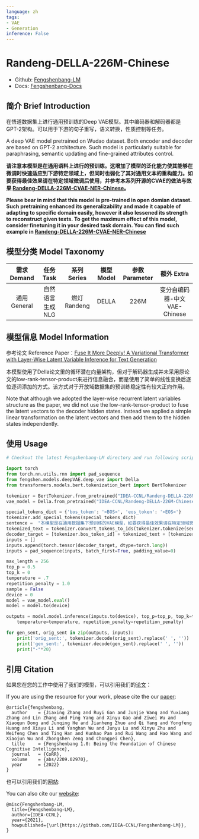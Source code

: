```yaml
---
language: zh
tags:
- VAE
- Generation
inference: False
---
```


# Randeng-DELLA-226M-Chinese

- Github: [Fengshenbang-LM](https://github.com/IDEA-CCNL/Fengshenbang-LM)
- Docs: [Fengshenbang-Docs](https://fengshenbang-doc.readthedocs.io/)

## 简介 Brief Introduction

在悟道数据集上进行通用预训练的Deep VAE模型。其中编码器和解码器都是GPT-2架构。可以用于下游的句子重写，语义转换，性质控制等任务。

A deep VAE model pretrained on Wudao dataset. Both encoder and decoder are based on GPT-2 architecture. Such model is particularly suitable for paraphrasing, semantic updating and fine-grained attributes control.

**请注意本模型是在通用语料上进行的预训练。这增加了模型的泛化能力使其能够在微调时快速适应到下游特定领域上，但同时也弱化了其对通用文本的重构能力。如要获得最佳效果请在特定领域微调后使用，并参考本系列开源的CVAE的做法与效果 [Randeng-DELLA-226M-CVAE-NER-Chinese](https://huggingface.co/IDEA-CCNL/Randeng-DELLA-226M-CVAE-NER-Chinese)。**

**Please bear in mind that this model is pre-trained in open domian dataset. Such pretraining enhanced its generalizability and made it capable of adapting to specific domain easily, however it also lessened its strength to reconstruct given texts. To get the maximum effect of this model, consider finetuning it in your desired task domain. You can find such example in [Randeng-DELLA-226M-CVAE-NER-Chinese](https://huggingface.co/IDEA-CCNL/Randeng-DELLA-226M-CVAE-NER-Chinese)**

## 模型分类 Model Taxonomy

|  需求 Demand  | 任务 Task       | 系列 Series      | 模型 Model    | 参数 Parameter | 额外 Extra |
|  :----:  | :----:  | :----:  | :----:  | :----:  | :----:  |
| 通用 General | 自然语言生成 NLG | 燃灯 Randeng | DELLA |     226M      |    变分自编码器-中文 VAE-Chinese    |


## 模型信息 Model Information

参考论文 Reference Paper：[Fuse It More Deeply! A Variational Transformer with Layer-Wise Latent Variable Inference for Text Generation](https://arxiv.org/abs/2207.06130)

本模型使用了Della论文里的循环潜在向量架构，但对于解码器生成并未采用原论文的low-rank-tensor-product来进行信息融合，而是使用了简单的线性变换后逐位逐词添加的方式。该方式对于开放域数据集的预训练稳定性有较大正向作用。

Note that although we adopted the layer-wise recurrent latent variables structure as the paper, we did not use the low-rank-tensor-product to fuse the latent vectors to the decoder hidden states. Instead we applied a simple linear transformation on the latent vectors and then add them to the hidden states independently. 


## 使用 Usage

```python
# Checkout the latest Fengshenbang-LM directory and run following script under Fengshenbang-LM root directory 

import torch
from torch.nn.utils.rnn import pad_sequence
from fengshen.models.deepVAE.deep_vae import Della
from transformers.models.bert.tokenization_bert import BertTokenizer

tokenizer = BertTokenizer.from_pretrained("IDEA-CCNL/Randeng-DELLA-226M-Chinese")
vae_model = Della.from_pretrained("IDEA-CCNL/Randeng-DELLA-226M-Chinese")

special_tokens_dict = {'bos_token': '<BOS>', 'eos_token': '<EOS>'}
tokenizer.add_special_tokens(special_tokens_dict)
sentence =  "本模型是在通用数据集下预训练的VAE模型，如要获得最佳效果请在特定领域微调后使用。"
tokenized_text = tokenizer.convert_tokens_to_ids(tokenizer.tokenize(sentence))
decoder_target = [tokenizer.bos_token_id] + tokenized_text + [tokenizer.eos_token_id]
inputs = []
inputs.append(torch.tensor(decoder_target, dtype=torch.long))
inputs = pad_sequence(inputs, batch_first=True, padding_value=0)

max_length = 256
top_p = 0.5
top_k = 0
temperature = .7
repetition_penalty = 1.0
sample = False
device = 0
model = vae_model.eval()
model = model.to(device)

outputs = model.model.inference(inputs.to(device), top_p=top_p, top_k=top_k, max_length=max_length, sample=sample,
    temperature=temperature, repetition_penalty=repetition_penalty)

for gen_sent, orig_sent in zip(outputs, inputs):
    print('orig_sent:', tokenizer.decode(orig_sent).replace(' ', ''))
    print('gen_sent:', tokenizer.decode(gen_sent).replace(' ', ''))
    print("-"*20)


```

## 引用 Citation

如果您在您的工作中使用了我们的模型，可以引用我们的[论文](https://arxiv.org/abs/2209.02970)：

If you are using the resource for your work, please cite the our [paper](https://arxiv.org/abs/2209.02970):

```text
@article{fengshenbang,
  author    = {Jiaxing Zhang and Ruyi Gan and Junjie Wang and Yuxiang Zhang and Lin Zhang and Ping Yang and Xinyu Gao and Ziwei Wu and Xiaoqun Dong and Junqing He and Jianheng Zhuo and Qi Yang and Yongfeng Huang and Xiayu Li and Yanghan Wu and Junyu Lu and Xinyu Zhu and Weifeng Chen and Ting Han and Kunhao Pan and Rui Wang and Hao Wang and Xiaojun Wu and Zhongshen Zeng and Chongpei Chen},
  title     = {Fengshenbang 1.0: Being the Foundation of Chinese Cognitive Intelligence},
  journal   = {CoRR},
  volume    = {abs/2209.02970},
  year      = {2022}
}
```

也可以引用我们的[网站](https://github.com/IDEA-CCNL/Fengshenbang-LM/):

You can also cite our [website](https://github.com/IDEA-CCNL/Fengshenbang-LM/):

```text
@misc{Fengshenbang-LM,
  title={Fengshenbang-LM},
  author={IDEA-CCNL},
  year={2021},
  howpublished={\url{https://github.com/IDEA-CCNL/Fengshenbang-LM}},
}
```